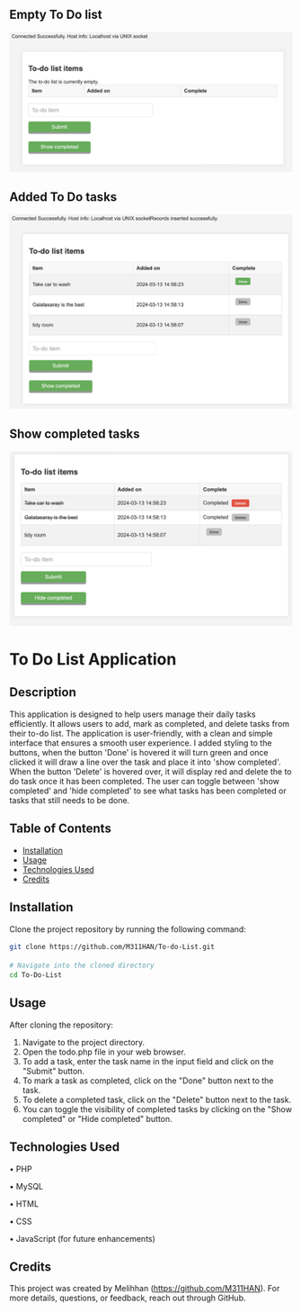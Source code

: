 ## Empty To Do list 
![The Todo list](todo.png)

## Added To Do tasks
![The search page](todotasks.png)

## Show completed tasks
![The search page](completedtodo.png)


# To Do List Application

## Description
This application is designed to help users manage their daily tasks efficiently. It allows users to add, mark as completed, and delete tasks from their to-do list. The application is user-friendly, with a clean and simple interface that ensures a smooth user experience. I added styling to the buttons, when the button 'Done' is hovered it will turn green and once clicked it will draw a line over the task and place it into 'show completed'. When the button 'Delete' is hovered over, it will display red and delete the to do task once it has been completed. The user can toggle between 'show completed' and 'hide completed' to see what tasks has been completed or tasks that still needs to be done.

## Table of Contents
- [Installation](#installation)
- [Usage](#usage)
- [Technologies Used](#technologies-used)
- [Credits](#credits)

## Installation
Clone the project repository by running the following command:
```bash
git clone https://github.com/M311HAN/To-do-List.git

# Navigate into the cloned directory
cd To-Do-List

```
## Usage

After cloning the repository:

1. Navigate to the project directory.
2. Open the todo.php file in your web browser.
3. To add a task, enter the task name in the input field and click on the "Submit" button.
4. To mark a task as completed, click on the "Done" button next to the task.
5. To delete a completed task, click on the "Delete" button next to the task.
6. You can toggle the visibility of completed tasks by clicking on the "Show completed" or "Hide completed" button.

## Technologies Used

• PHP

• MySQL

• HTML

• CSS

• JavaScript (for future enhancements)

## Credits

This project was created by Melihhan (https://github.com/M311HAN). For more details, questions, or feedback, reach out through GitHub.
